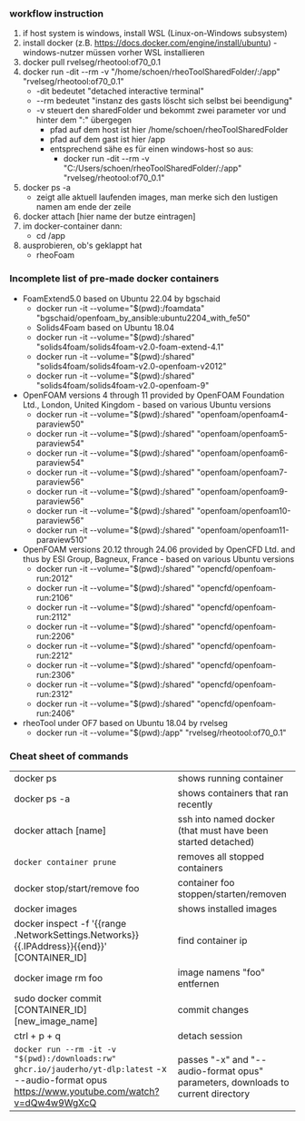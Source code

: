 ### workflow instruction ###

1. if host system is windows, install WSL (Linux-on-Windows subsystem)
2. install docker (z.B. <https://docs.docker.com/engine/install/ubuntu>) - windows-nutzer müssen vorher WSL installieren
3. docker pull rvelseg/rheotool:of70_0.1
4. docker run -dit --rm -v "/home/schoen/rheoToolSharedFolder/:/app" "rvelseg/rheotool:of70_0.1"
   * \-dit bedeutet "detached interactive terminal"
   * \--rm bedeutet "instanz des gasts löscht sich selbst bei beendigung"
   * \-v steuert den sharedFolder und bekommt zwei parameter vor und hinter dem ":" übergegen
     * pfad auf dem host ist hier /home/schoen/rheoToolSharedFolder
     * pfad auf dem gast ist hier /app
     * entsprechend sähe es für einen windows-host so aus:
       * docker run -dit --rm -v "C:/Users/schoen/rheoToolSharedFolder/:/app" "rvelseg/rheotool:of70_0.1"
5. docker ps -a
   * zeigt alle aktuell laufenden images, man merke sich den lustigen namen am ende der zeile
6. docker attach [hier name der butze eintragen]
7. im docker-container dann:
   * cd /app
8. ausprobieren, ob's geklappt hat
   * rheoFoam
  
### Incomplete list of pre-made docker containers ###

* FoamExtend5.0 based on Ubuntu 22.04 by bgschaid
	* docker run -it --volume="$(pwd):/foamdata"   "bgschaid/openfoam_by_ansible:ubuntu2204_with_fe50"
	* Solids4Foam based on Ubuntu 18.04
	* docker run -it --volume="$(pwd):/shared"  "solids4foam/solids4foam-v2.0-foam-extend-4.1"
	* docker run -it --volume="$(pwd):/shared"  "solids4foam/solids4foam-v2.0-openfoam-v2012"
	* docker run -it --volume="$(pwd):/shared"  "solids4foam/solids4foam-v2.0-openfoam-9"
* OpenFOAM versions 4 through 11 provided by OpenFOAM Foundation Ltd., London, United Kingdom - based on various Ubuntu versions
	* docker run -it --volume="$(pwd):/shared" "openfoam/openfoam4-paraview50"
	* docker run -it --volume="$(pwd):/shared" "openfoam/openfoam5-paraview54"
	* docker run -it --volume="$(pwd):/shared" "openfoam/openfoam6-paraview54"
	* docker run -it --volume="$(pwd):/shared" "openfoam/openfoam7-paraview56"
	* docker run -it --volume="$(pwd):/shared" "openfoam/openfoam9-paraview56"
	* docker run -it --volume="$(pwd):/shared" "openfoam/openfoam10-paraview56"
	* docker run -it --volume="$(pwd):/shared" "openfoam/openfoam11-paraview510"	
* OpenFOAM versions 20.12 through 24.06 provided by OpenCFD Ltd. and thus by ESI Group, Bagneux, France - based on various Ubuntu versions
	* docker run -it --volume="$(pwd):/shared" "opencfd/openfoam-run:2012"
	* docker run -it --volume="$(pwd):/shared" "opencfd/openfoam-run:2106"
	* docker run -it --volume="$(pwd):/shared" "opencfd/openfoam-run:2112"
	* docker run -it --volume="$(pwd):/shared" "opencfd/openfoam-run:2206"
	* docker run -it --volume="$(pwd):/shared" "opencfd/openfoam-run:2212"
	* docker run -it --volume="$(pwd):/shared" "opencfd/openfoam-run:2306"
	* docker run -it --volume="$(pwd):/shared" "opencfd/openfoam-run:2312"
	* docker run -it --volume="$(pwd):/shared" "opencfd/openfoam-run:2406"
* rheoTool under OF7 based on Ubuntu 18.04 by rvelseg
	* docker run -it --volume="$(pwd):/app" "rvelseg/rheotool:of70_0.1"

### Cheat sheet of commands
 
|  |  |
|--|--|
| docker ps | shows running container |
| docker ps -a | shows containers that ran recently |
| docker attach [name] | ssh into named docker (that must have been started detached) |
| `docker container prune` | removes all stopped containers |
| docker stop/start/remove foo | container foo stoppen/starten/removen |
| docker images | shows installed images |
| docker inspect -f '{{range .NetworkSettings.Networks}}{{.IPAddress}}{{end}}' [CONTAINER_ID] | find container ip |
| docker image rm foo | image namens "foo" entfernen |
| sudo docker commit [CONTAINER_ID] [new_image_name] | commit changes |
| ctrl + p + q | detach session |
| `docker run --rm -it -v "$(pwd):/downloads:rw" ghcr.io/jauderho/yt-dlp:latest` -x --audio-format opus https://www.youtube.com/watch?v=dQw4w9WgXcQ | passes "-x"  and "--audio-format opus" parameters, downloads to current directory |

```

```
